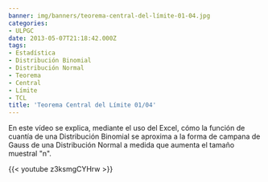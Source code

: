```yaml
---
banner: img/banners/teorema-central-del-límite-01-04.jpg
categories:
- ULPGC
date: 2013-05-07T21:18:42.000Z
tags:
- Estadística
- Distribución Binomial
- Distribución Normal
- Teorema
- Central
- Límite
- TCL
title: 'Teorema Central del Límite 01/04'
---
```


En este vídeo se explica, mediante el uso del Excel, cómo la función de cuantía de una Distribución Binomial se aproxima a la forma de campana de Gauss de una Distribución Normal a medida que aumenta el tamaño muestral "n".

{{< youtube z3ksmgCYHrw >}}
